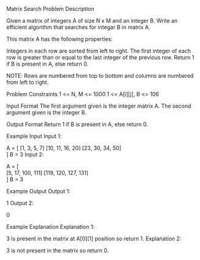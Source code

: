 Matrix Search
Problem Description

Given a matrix of integers A of size N x M and an integer B. Write an efficient algorithm that searches for integar B in matrix A.

This matrix A has the following properties:

Integers in each row are sorted from left to right.
The first integer of each row is greater than or equal to the last integer of the previous row.
Return 1 if B is present in A, else return 0.

NOTE: Rows are numbered from top to bottom and columns are numbered from left to right.



Problem Constraints
1 <= N, M <= 1000
1 <= A[i][j], B <= 106



Input Format
The first argument given is the integer matrix A.
The second argument given is the integer B.



Output Format
Return 1 if B is present in A, else return 0.



Example Input
Input 1:

A = [
[1,   3,  5,  7]
[10, 11, 16, 20]
[23, 30, 34, 50]  
]
B = 3
Input 2:

A = [   
[5, 17, 100, 111]
[119, 120, 127, 131]    
]
B = 3


Example Output
Output 1:

1
Output 2:

0


Example Explanation
Explanation 1:

3 is present in the matrix at A[0][1] position so return 1.
Explanation 2:

3 is not present in the matrix so return 0.